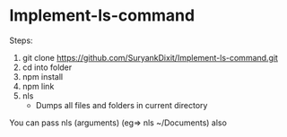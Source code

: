 # Implement-ls-command

Steps:
1. git clone https://github.com/SuryankDixit/Implement-ls-command.git
2. cd into folder
3. npm install
4. npm link
5. nls
    - Dumps all files and folders in current directory

You can pass nls (arguments) 
    (eg=> nls ~/Documents) also